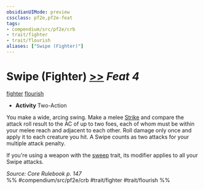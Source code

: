 ```yaml
---
obsidianUIMode: preview
cssclass: pf2e,pf2e-feat
tags:
- compendium/src/pf2e/crb
- trait/fighter
- trait/flourish
aliases: ["Swipe (Fighter)"]
---
```

# Swipe (Fighter)  [>>](../../rules/core-rulebook/chapter-9-playing-the-game.md#Actions "Two-Action") *Feat 4*  
[fighter](../../rules/traits/fighter.md)  [flourish](../../rules/traits/flourish.md)  

- **Activity** Two-Action

You make a wide, arcing swing. Make a melee [Strike](../../rules/actions/strike.md) and compare the attack roll result to the AC of up to two foes, each of whom must be within your melee reach and adjacent to each other. Roll damage only once and apply it to each creature you hit. A Swipe counts as two attacks for your multiple attack penalty.

If you're using a weapon with the [sweep](../../rules/traits/sweep.md) trait, its modifier applies to all your Swipe attacks.

*Source: Core Rulebook p. 147*  
%% #compendium/src/pf2e/crb #trait/fighter #trait/flourish %%